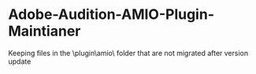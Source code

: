 # Adobe-Audition-AMIO-Plugin-Maintianer
Keeping files in the \plugin\amio\ folder that are not migrated after version update
